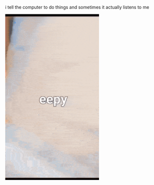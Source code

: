 i tell the computer to do things and sometimes it actually listens to me
<!--START_SECTION:update_image-->
<img src=https://raw.githubusercontent.com/sneakykestrel/sneakykestrel/main/.github/images/kitty-eepy.gif height="" width="300" align=left alt=kitty />
<!--END_SECTION:update_image-->

